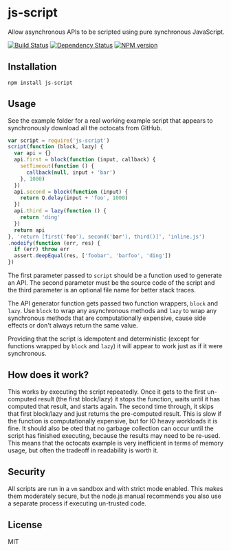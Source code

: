 # js-script

Allow asynchronous APIs to be scripted using pure synchronous JavaScript.

[![Build Status](https://travis-ci.org/ForbesLindesay/js-script.png?branch=master)](https://travis-ci.org/ForbesLindesay/js-script)
[![Dependency Status](https://gemnasium.com/ForbesLindesay/js-script.png)](https://gemnasium.com/ForbesLindesay/js-script)
[![NPM version](https://badge.fury.io/js/js-script.png)](http://badge.fury.io/js/js-script)

## Installation

    npm install js-script

## Usage

See the example folder for a real working example script that appears to synchronously download all the octocats from GitHub.

```javascript
var script = require('js-script')
script(function (block, lazy) {
  var api = {}
  api.first = block(function (input, callback) {
    setTimeout(function () {
      callback(null, input + 'bar')
    }, 1000)
  })
  api.second = block(function (input) {
    return Q.delay(input + 'foo', 1000)
  })
  api.third = lazy(function () {
    return 'ding'
  })
  return api
}, 'return [first('foo'), second('bar'), third()]', 'inline.js')
.nodeify(function (err, res) {
  if (err) throw err
  assert.deepEqual(res, ['foobar', 'barfoo', 'ding'])
})
```

The first parameter passed to `script` should be a function used to generate an API.  The second parameter must be the source code of the script and the third parameter is an optional file name for better stack traces.

The API generator function gets passed two function wrappers, `block` and `lazy`.  Use `block` to wrap any asynchronous methods and `lazy` to wrap any synchronous methods that are computationally expensive, cause side effects or don't always return the same value.

Providing that the script is idempotent and deterministic (except for functions wrapped by `block` and `lazy`) it will appear to work just as if it were synchronous.

## How does it work?

This works by executing the script repeatedly.  Once it gets to the first un-computed result (the first block/lazy) it stops the function, waits until it has computed that result, and starts again.  The second time through, it skips that first block/lazy and just returns the pre-computed result.  This is slow if the function is computationally expensive, but for IO heavy workloads it is fine.  It should also be oted that no garbage collection can occur until the script has finished executing, because the results may need to be re-used.  This means that the octocats example is very inefficient in terms of memory usage, but often the tradeoff in readability is worth it.

## Security

All scripts are run in a `vm` sandbox and with strict mode enabled.  This makes them moderately secure, but the node.js manual recommends you also use a separate process if executing un-trusted code.

## License

  MIT